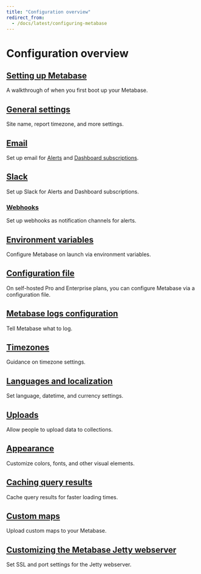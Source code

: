 ```yaml
---
title: "Configuration overview"
redirect_from:
  - /docs/latest/configuring-metabase
---
```


# Configuration overview

## [Setting up Metabase](./setting-up-metabase.md)

A walkthrough of when you first boot up your Metabase.

## [General settings](./settings.md)

Site name, report timezone, and more settings.

## [Email](./email.md)

Set up email for [Alerts](../questions/alerts.md) and [Dashboard subscriptions](../dashboards/subscriptions.md).

## [Slack](./slack.md)

Set up Slack for Alerts and Dashboard subscriptions.

### [Webhooks](./webhooks.md)

Set up webhooks as notification channels for alerts.

## [Environment variables](./environment-variables.md)

Configure Metabase on launch via environment variables.

## [Configuration file](./config-file.md)

On self-hosted Pro and Enterprise plans, you can configure Metabase via a configuration file.

## [Metabase logs configuration](./log-configuration.md)

Tell Metabase what to log.

## [Timezones](./timezones.md)

Guidance on timezone settings.

## [Languages and localization](./localization.md)

Set language, datetime, and currency settings.

## [Uploads](../databases/uploads.md)

Allow people to upload data to collections.

## [Appearance](./appearance.md)

Customize colors, fonts, and other visual elements.

## [Caching query results](./caching.md)

Cache query results for faster loading times.

## [Custom maps](./custom-maps.md)

Upload custom maps to your Metabase.

## [Customizing the Metabase Jetty webserver](./customizing-jetty-webserver.md)

Set SSL and port settings for the Jetty webserver.
